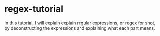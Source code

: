 # regex-tutorial

In this tutorial, I will explain explain regular expressions, or regex for shot, by deconstructing the expressions and explaining what each part means.